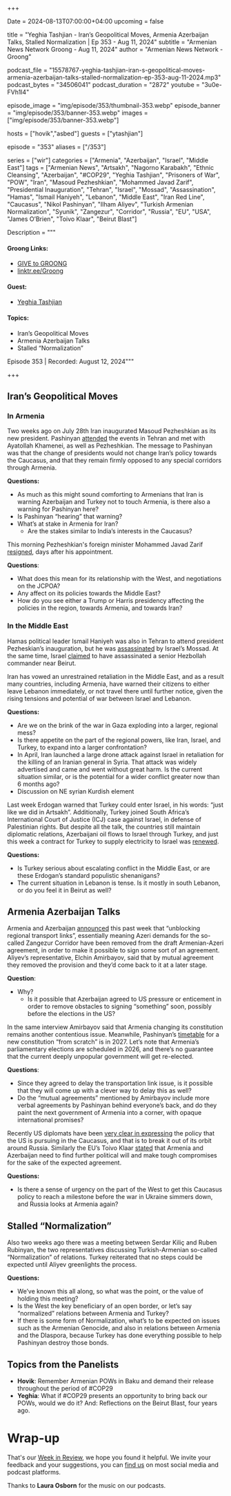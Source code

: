 +++

Date = 2024-08-13T07:00:00+04:00
upcoming = false

title = "Yeghia Tashjian - Iran’s Geopolitical Moves, Armenia Azerbaijan Talks, Stalled Normalization | Ep 353 - Aug 11, 2024"
subtitle = "Armenian News Network Groong - Aug 11, 2024"
author = "Armenian News Network - Groong"

podcast_file = "15578767-yeghia-tashjian-iran-s-geopolitical-moves-armenia-azerbaijan-talks-stalled-normalization-ep-353-aug-11-2024.mp3"
podcast_bytes = "34506041"
podcast_duration = "2872"
youtube = "3u0e-FVh1I4"

episode_image = "img/episode/353/thumbnail-353.webp"
episode_banner = "img/episode/353/banner-353.webp"
images = ["img/episode/353/banner-353.webp"]

hosts = ["hovik","asbed"]
guests = ["ytashjian"]

episode = "353"
aliases = ["/353"]

series = ["wir"]
categories = ["Armenia", "Azerbaijan", "Israel", "Middle East"]
tags = ["Armenian News", "Artsakh", "Nagorno Karabakh", "Ethnic Cleansing", "Azerbaijan", "#COP29", "Yeghia Tashjian", "Prisoners of War", "POW", "Iran", "Masoud Pezheshkian", "Mohammed Javad Zarif", "Presidential Inauguration", "Tehran", "Israel", "Mossad", "Assassination", "Hamas", "Ismail Haniyeh", "Lebanon", "Middle East", "Iran Red Line", "Caucasus", "Nikol Pashinyan", "Ilham Aliyev", "Turkish Armenian Normalization", "Syunik", "Zangezur", "Corridor", "Russia", "EU", "USA", "James O’Brien", "Toivo Klaar", "Beirut Blast"]

Description = """

#### Groong Links:
* [GIVE to GROONG](https://podcasts.groong.org/donate)
* [linktr.ee/Groong](https://linktr.ee/groong)


#### Guest:
* [Yeghia Tashjian](/guest/ytashjian)

#### Topics:
* Iran’s Geopolitical Moves
* Armenia Azerbaijan Talks
* Stalled “Normalization”


Episode 353 | Recorded: August 12, 2024"""

+++

## Iran’s Geopolitical Moves

### In Armenia

Two weeks ago on July 28th Iran inaugurated Masoud Pezheshkian as its new president. Pashinyan [attended](https://www.azatutyun.am/a/33056549.html) the events in Tehran and met with Ayatollah Khamenei, as well as Pezheshkian. The message to Pashinyan was that the change of presidents would not change Iran’s policy towards the Caucasus, and that they remain firmly opposed to any special corridors through Armenia.

**Questions:**
* As much as this might sound comforting to Armenians that Iran is warning Azerbaijan and Turkey not to touch Armenia, is there also a warning for Pashinyan here?
* Is Pashinyan “hearing” that warning?
* What’s at stake in Armenia for Iran?
    * Are the stakes similar to India’s interests in the Caucasus?

This morning Pezheshkian's foreign minister Mohammed Javad Zarif [resigned](https://www.yahoo.com/news/iranian-vice-president-resigns-only-084119806.html), days after his appointment. 

**Questions**:
* What does this mean for its relationship with the West, and negotiations on the JCPOA?
* Any affect on its policies towards the Middle East?
* How do you see either a Trump or Harris presidency affecting the policies in the region, towards Armenia, and towards Iran?


### In the Middle East

Hamas political leader Ismail Haniyeh was also in Tehran to attend president Pezheskian’s inauguration, but he was [assassinated](https://www.cnn.com/2024/08/03/middleeast/iran-haniyeh-death-projectile-vengeance-intl/index.html) by Israel’s Mossad. At the same time, Israel [claimed](https://www.nytimes.com/2024/07/30/world/middleeast/israel-hezbollah-lebanon.html) to have assassinated a senior Hezbollah commander near Beirut.

Iran has vowed an unrestrained retaliation in the Middle East, and as a result many countries, including Armenia, have warned their citizens to either leave Lebanon immediately, or not travel there until further notice, given the rising tensions and potential of war between Israel and Lebanon.

**Questions:**
* Are we on the brink of the war in Gaza exploding into a larger, regional mess?
* Is there appetite on the part of the regional powers, like Iran, Israel, and Turkey,  to expand into a larger confrontation?
* In April, Iran launched a large drone attack against Israel in retaliation for the killing of an Iranian general in Syria. That attack was widely advertised and came and went without great harm. Is the current situation similar, or is the potential for a wider conflict greater now than 6 months ago?
* Discussion on NE syrian Kurdish element

Last week Erdogan warned that Turkey could enter Israel, in his words: “just like we did in Artsakh”. Additionally, Turkey joined South Africa’s International Court of Justice (ICJ) case against Israel, in defense of Palestinian rights. But despite all the talk, the countries still maintain diplomatic relations, Azerbaijani oil flows to Israel through Turkey, and just this week a contract for Turkey to supply electricity to Israel was [renewed](https://www.jpost.com/israel-hamas-war/article-813999). 

**Questions:**
* Is Turkey serious about escalating conflict in the Middle East, or are these Erdogan’s standard populistic shenanigans?
* The current situation in Lebanon is tense. Is it mostly in south Lebanon, or do you feel it in Beirut as well?


## Armenia Azerbaijan Talks

Armenia and Azerbaijan [announced](https://www.azatutyun.am/a/33070066.html) this past week that “unblocking regional transport links”, essentially meaning Azeri demands for the so-called Zangezur Corridor have been removed from the draft Armenian-Azeri agreement, in order to make it possible to sign some sort of an agreement. Aliyev’s representative, Elchin Amirbayov, said that by mutual agreement they removed the provision and they’d come back to it at a later stage.

**Question**:
* Why? 
    * Is it possible that Azerbaijan agreed to US pressure or enticement in order to remove obstacles to signing “something” soon, possibly before the elections in the US?

In the same interview Amirbayov said that Armenia changing its constitution remains another contentious issue. Meanwhile, Pashinyan’s [timetable](https://www.azatutyun.am/a/32999804.html) for a new constitution “from scratch” is in 2027. Let’s note that Armenia’s parliamentary elections are scheduled in 2026, and there’s no guarantee that the current deeply unpopular government will get re-elected.

**Questions**:
* Since they agreed to delay the transportation link issue, is it possible that they will come up with a clever way to delay this as well?
* Do the “mutual agreements” mentioned by Amirbayov include more verbal agreements by Pashinyan behind everyone’s back, and do they paint the next government of Armenia into a corner, with opaque international promises?

Recently US diplomats have been [very clear in expressing](https://www.azatutyun.am/a/33058356.html) the policy that the US is pursuing in the Caucasus, and that is to break it out of its orbit around Russia. Similarly the EU’s Toivo Klaar [stated](https://www.azatutyun.am/a/33066283.html) that Armenia and Azerbaijan need to find further political will and make tough compromises for the sake of the expected agreement.

**Questions:**
* Is there a sense of urgency on the part of the West to get this Caucasus policy to reach a milestone before the war in Ukraine simmers down, and Russia looks at Armenia again?


## Stalled “Normalization”

Also two weeks ago there was a meeting between Serdar Kiliç and Ruben Rubinyan, the two representatives discussing Turkish-Armenian so-called “Normalization” of relations. Turkey reiterated that no steps could be expected until Aliyev greenlights the process.

**Questions:**
* We’ve known this all along, so what was the point, or the value of holding this meeting?
* Is the West the key beneficiary of an open border, or let’s say “normalized” relations between Armenia and Turkey?
* If there is some form of Normalization, what’s to be expected on issues such as the Armenian Genocide, and also in relations between Armenia and the DIaspora, because Turkey has done everything possible to help Pashinyan destroy those bonds.


## Topics from the Panelists
* **Hovik**: Remember Armenian POWs in Baku and demand their release throughout the period of #COP29
* **Yeghia**: What if #COP29 presents an opportunity to bring back our POWs, would we do it? And: Reflections on the Beirut Blast, four years ago.



# Wrap-up

That's our [Week in Review](https://podcasts.groong.org/), we hope you found it helpful. We invite your feedback and your suggestions, you can [find us](https://linktr.ee/groong) on most social media and podcast platforms.

Thanks to __Laura Osborn__ for the music on our podcasts.
